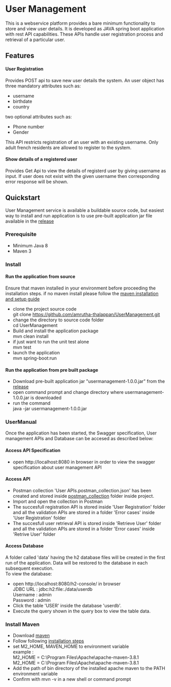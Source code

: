 # User Management
This is a webservice platform provides a bare minimum functionality to store and view user details. It is developed as JAVA spring boot application with rest API capabilities.
These APIs handle user registration process and retrieval of a particular user.
## Features
#### User Registration  
Provides POST api to save new user details the system. An user object has three mandatory attributes such as:  
* username
* birthdate
* country  

two optional attributes such as:  
* Phone number  
* Gender  

This API restricts registration of an user with an existing username. Only adult french residents are allowed to register to the system. 
#### Show details of a registered user  
Provides Get Api to view the details of registerd user by giving username as input.  If user does not exist with the given username then corresponding error response will be shown. 

## Quickstart
User Management service is available a buildable source code, but easiest way to install and run application is to use
pre-built application jar file available in the [release](https://github.com/amrutha-thalappan/UserManagement/releases/tag/v1.0) 
### Prerequisite
* Minimum Java 8
* Maven 3
### Install
#### Run the application from source 
Ensure that maven installed in your environment before proceeding the installation steps.
if no maven install please follow the [maven installation and setup guide](#Maven_Install)
* clone the project source code  
git clone https://github.com/amrutha-thalappan/UserManagement.git
* change the directory to source code folder  
cd UserManagement
* Build and install the application package  
mvn clean install
* if just want to run the unit test alone  
mvn test
* launch the application   
mvn spring-boot:run  
#### Run the application from pre built package
* Download pre-built application jar "usermanagement-1.0.0.jar" from the [release](https://github.com/amrutha-thalappan/UserManagement/releases/tag/v1.0)
* open command prompt and change directory where usermanagement-1.0.0.jar is downloaded  
* run the command  
  java -jar usermanagement-1.0.0.jar
### UserManual  
Once the application has been started, the Swagger specification, User management APIs and Database can be accesed as described below:
#### Access API Specification
* open http://localhost:8080 in browser in order to view the swagger specification about user management API
#### Access API
* Postman collection 'User APIs.postman_collection.json' has been created and stored inside [postman_collection](https://github.com/amrutha-thalappan/UserManagement/tree/master/src/test/resources) folder inside project. 
* Import and open the collection in Postman
* The succesfull registration API is stored inside 'User Registration' folder and all the validation APIs are stored in a folder 'Error cases' inside 'User Registration' folder
* The succesfull user retrieval API is stored inside 'Retrieve User' folder and all the validation APIs are stored in a folder 'Error cases' inside 'Retrive User' folder
#### Access Database  
A folder called 'data' having the h2 database files will be created in the first run of the application. Data will be restored to the database in each subsequent execution.  
To view the database:
* open http://localhost:8080/h2-console/ in browser  
JDBC URL : jdbc:h2:file:./data/userdb  
Username : admin  
Password : admin  
* Click the table 'USER' inside the database 'userdb'.
* Execute the query shown in the query box to view the table data.

<div id="Maven_Install"></div>  

### Install Maven
* Download [maven](https://maven.apache.org/download.cgi#) 
* Follow following [installation steps](https://maven.apache.org/install.html) 
* set M2_HOME, MAVEN_HOME to environment variable  
example :  
  M2_HOME = C:\Program Files\Apache\apache-maven-3.8.1  
  M2_HOME = C:\Program Files\Apache\apache-maven-3.8.1
* Add the path of bin directory of the installed apache maven to the PATH environment variable  
* Confirm with mvn -v in a new shell or command prompt
